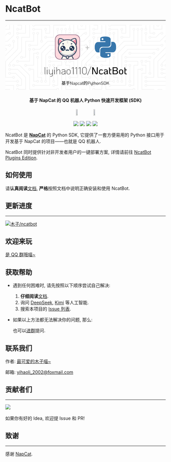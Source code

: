 # NcatBot

---
![img.png](assets/logo.png)
<h4 align="center">基于 NapCat 的 QQ 机器人 Python 快速开发框架 (SDK)</h4>
<p align="center">
    <a href="https://github.com/liyihao1110/ncatbot/stargazers"><img src="https://img.shields.io/github/stars/liyihao1110/ncatbot.svg?style=flat-square&color=blue" width="10%", height="10%"></a>
    <a href="https://github.com/liyihao1110/ncatbot/network/members"><img src="https://img.shields.io/github/forks/liyihao1110/ncatbot.svg?style=flat-square&color=green" width="10%", height="10%"></a>

</p>
<p align="center">
	<a href="https://pypi.org/project/ncatbot/"><img src="https://img.shields.io/pypi/v/ncatbot"></a>
	<a href="https://gitee.com/y_project/RuoYi-Vue/blob/master/LICENSE"><img src="https://img.shields.io/github/license/mashape/apistatus.svg"></a>
    <a href="https://qm.qq.com/q/CHbzJ2LH4k"><img src="https://img.shields.io/badge/💬 NcatBot/ฅ^•ﻌ•^ฅ🎉-201487478-brightgreen.svg"></a>
    <a href="https://qm.qq.com/q/S2zIli2qsu"><img src="https://img.shields.io/badge/木子机器人(可添加体验)-3786498591-brightgreen.svg"></a>
</p>

NcatBot 是 **[NapCat](https://github.com/NapNeko/NapCatQQ)** 的 Python SDK, 它提供了一套方便易用的 Python 接口用于开发基于 NapCat 的项目——也就是 QQ 机器人.

NcatBot 同时提供针对非开发者用户的一键部署方案, 详情请前往 [NcatBot Plugins Edition](https://github.com/Isaaczhr/plugins.ncatbot.xyz).

## 如何使用

请**认真阅读**[文档](https://docs.ncatbot.xyz/), **严格**按照文档中说明正确安装和使用 NcatBot.

## 更新进度

---
[![木子/ncatbot](https://gitee.com/li-yihao0328/nc_bot/widgets/widget_card.svg?colors=ffffff,1e252b,323d47,455059,d7deea,99a0ae)](https://gitee.com/li-yihao0328/nc_bot)

## 欢迎来玩

[是 QQ 群哦喵~](https://qm.qq.com/q/L6XGXYqL86)

## 获取帮助

- 遇到任何困难时, 请先按照以下顺序尝试自己解决:
  1. **仔细阅读**[文档](https://docs.ncatbot.xyz/).
  2. 询问 [DeepSeek](https://chat.deepseek.com), [Kimi](https://kimi.ai) 等人工智能.
  3. 搜索本项目的 [Issue 列表](https://github.com/liyihao1110/ncatbot/issues).

- 如果以上方法都无法解决你的问题, 那么:

  也可以[进群](https://qm.qq.com/q/L6XGXYqL86)提问.

## 联系我们

作者: [最可爱的木子喵~](https://gitee.com/li-yihao0328)

邮箱: yihaoli_2002@foxmail.com


## 贡献者们

---
<a href="https://github.com/liyihao1110/ncatbot/graphs/contributors">
  <img src="https://contrib.rocks/image?repo=liyihao1110/ncatbot" />
</a>

如果你有好的 Idea, 欢迎提 Issue 和 PR!

## 致谢

---
感谢 [NapCat](https://github.com/NapNeko/NapCatQQ).
